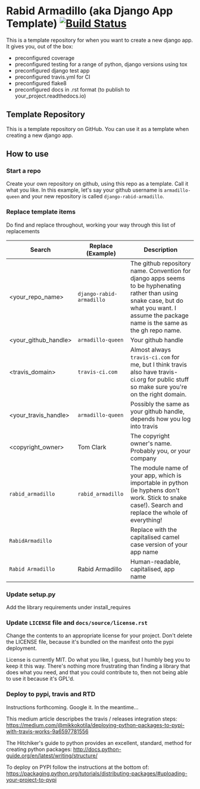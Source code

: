 # Rabid Armadillo (aka Django App Template) [![Build Status](https://<travis_domain>/<your_travis_handle>/<your_repo_name>.svg?branch=master)](https://<travis_domain>/<your_travis_handle>/<your_repo_name>)


This is a template repository for when you want to create a new django app. It gives you, out of the box:
- preconfigured coverage
- preconfigured testing for a range of python, django versions using tox
- preconfigured django test app
- preconfigured travis.yml for CI
- preconfigured flake8
- preconfigured docs in .rst format (to publish to your_project.readthedocs.io)


## Template Repository

This is a template repository on GitHub. You can use it as a template when creating a new django app.


## How to use

### Start a repo

Create your own repository on github, using this repo as a template. Call it what you like. 
In this example, let's say your github username is `armadillo-queen` and your new repository is called `django-rabid-armadillo`.

### Replace template items

Do find and replace throughout, working your way through this list of replacements

| Search  | Replace (Example) | Description |
|-------|-------|-------|
| <your_repo_name> | `django-rabid-armadillo` | The github repository name. Convention for django apps seems to be hyphenating rather than using snake case, but do what you want. I assume the package name is the same as the gh repo name.|
| <your_github_handle> | `armadillo-queen` | Your github handle |                              
| <travis_domain> | `travis-ci.com` | Almost always `travis-ci.com` for me, but I think travis also have travis-ci.org for public stuff so make sure you're on the right domain. | 
| <your_travis_handle> | `armadillo-queen` | Possibly the same as your github handle, depends how you log into travis |
| <copyright_owner> | Tom Clark | The copyright owner's name. Probably you, or your company |
| `rabid_armadillo` | `rabid_armadillo` | The module name of your app, which is importable in python (ie hyphens don't work. Stick to snake case!). Search and replace the whole of everything! |
| `RabidArmadillo` | | Replace with the capitalised camel case version of your app name |
| `Rabid Armadillo` | Rabid Armadillo | Human-readable, capitalised, app name |

### Update setup.py

Add the library requirements under install_requires

### Update `LICENSE` file and `docs/source/license.rst`

Change the contents to an appropriate license for your project. Don't delete the LICENSE file, because it's bundled on the manifest onto the pypi deployment.

License is currently MIT. Do what you like, I guess, but I humbly beg you to keep it this way. There's nothing more 
frustrating than finding a library that does what you need, and that you could contribute to, then not being able to
use it because it's GPL'd.


### Deploy to pypi, travis and RTD

Instructions forthcoming. Google it. In the meantime...

This medium article descripbes the travis / releases integration steps:
    https://medium.com/@mikkokotila/deploying-python-packages-to-pypi-with-travis-works-9a6597781556

The Hitchiker's guide to python provides an excellent, standard, method for creating python packages:
    http://docs.python-guide.org/en/latest/writing/structure/

To deploy on PYPI follow the instructions at the bottom of:
    https://packaging.python.org/tutorials/distributing-packages/#uploading-your-project-to-pypi

